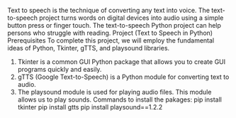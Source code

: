 Text to speech is the technique of converting any text into voice. The text-to-speech project turns words on digital devices into audio using a simple button press or finger touch. The text-to-speech Python project can help persons who struggle with reading.
Project (Text to Speech in Python) Prerequisites To complete this project, we will employ the fundamental ideas of Python, Tkinter, gTTS, and playsound libraries.
1. Tkinter is a common GUI Python package that allows you to create GUI programs quickly and easily.
2. gTTS (Google Text-to-Speech) is a Python module for converting text to audio.
3. The playsound module is used for playing audio files. This module allows us to play sounds.
Commands to install the pakages:
pip install tkinter
pip install gtts
pip install playsound==1.2.2

